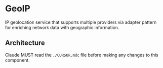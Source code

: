 # GeoIP

IP geolocation service that supports multiple providers via adapter pattern for enriching network data with geographic information.

## Architecture  
Claude MUST read the `./CURSOR.mdc` file before making any changes to this component.